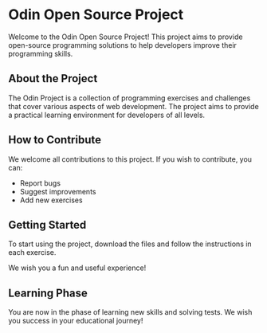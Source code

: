 # Odin Open Source Project

Welcome to the Odin Open Source Project! This project aims to provide open-source programming solutions to help developers improve their programming skills.

## About the Project
The Odin Project is a collection of programming exercises and challenges that cover various aspects of web development. The project aims to provide a practical learning environment for developers of all levels.

## How to Contribute
We welcome all contributions to this project. If you wish to contribute, you can:
- Report bugs
- Suggest improvements
- Add new exercises

## Getting Started
To start using the project, download the files and follow the instructions in each exercise.

We wish you a fun and useful experience!

## Learning Phase
You are now in the phase of learning new skills and solving tests. We wish you success in your educational journey!